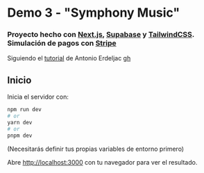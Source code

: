 # Demo 3 - "Symphony Music"

### Proyecto hecho con [Next.js](https://nextjs.org/), [Supabase](https://supabase.com) y [TailwindCSS](https://tailwindcss.com/). Simulación de pagos con [Stripe](https://stripe.com)

Siguiendo el [tutorial](https://www.youtube.com/watch?v=2aeMRB8LL4o) de Antonio Erdeljac [gh](https://github.com/AntonioErdeljac)

## Inicio

Inicia el servidor con:

```bash
npm run dev
# or
yarn dev
# or
pnpm dev
```
(Necesitarás definir tus propias variables de entorno primero)

Abre [http://localhost:3000](http://localhost:3000) con tu navegador para ver el resultado.